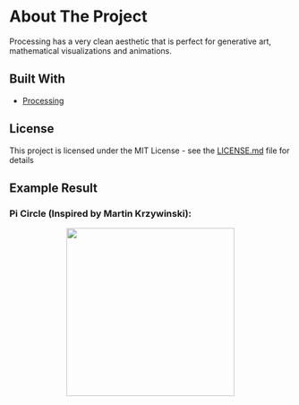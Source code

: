 <!-- ABOUT THE PROJECT -->
# About The Project

Processing has a very clean aesthetic that is perfect for generative art, mathematical visualizations and animations. 

## Built With

* [Processing](https://processing.org/)

## License

This project is licensed under the MIT License - see the [LICENSE.md](LICENSE.md) file for details

## Example Result

### Pi Circle (Inspired by Martin Krzywinski):

<p align="middle">
  <img src="https://user-images.githubusercontent.com/56905673/125250911-31d5a900-e310-11eb-9ae2-f701efb38546.png" width="300"/>
</p>
